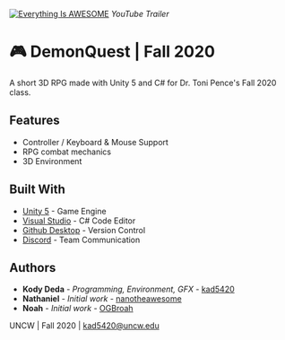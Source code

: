 [![Everything Is AWESOME](https://user-images.githubusercontent.com/45678211/84601996-48ca7300-ae52-11ea-90e2-a4d35cf820b6.png)](https://www.youtube.com/watch?v=XlDtguB2OYs)
*YouTube Trailer*

# 🎮 DemonQuest | Fall 2020

A short 3D RPG made with Unity 5 and C# for Dr. Toni Pence's Fall 2020 class.

## Features

* Controller / Keyboard & Mouse Support
* RPG combat mechanics
* 3D Environment

## Built With

* [Unity 5](https://unity.com/) - Game Engine
* [Visual Studio](https://visualstudio.microsoft.com/) - C# Code Editor
* [Github Desktop](https://desktop.github.com/) - Version Control
* [Discord](https://discord.com/) - Team Communication

## Authors

* **Kody Deda** - *Programming, Environment, GFX* - [kad5420](https://github.com/kad5420)
* **Nathaniel** - *Initial work* - [nanotheawesome](https://github.com/nanotheawsome)
* **Noah** - *Initial work* - [OGBroah](https://github.com/OGBroah)

UNCW | Fall 2020 | kad5420@uncw.edu

